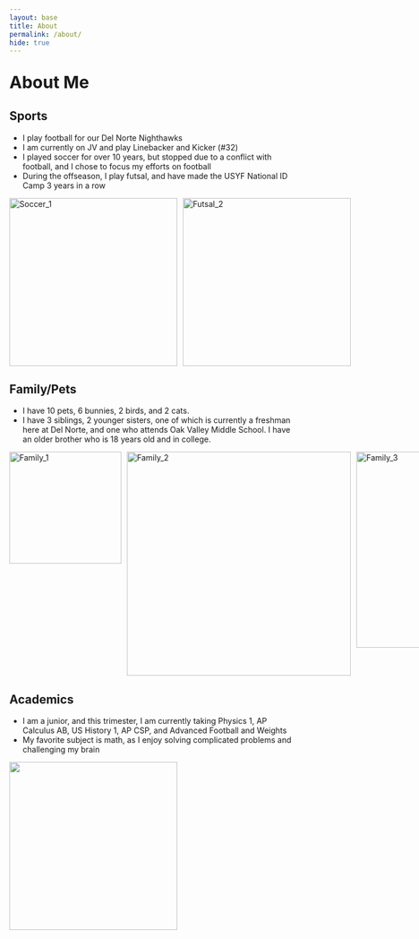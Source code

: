 ```yaml
---
layout: base
title: About
permalink: /about/
hide: true
---
```


<p style="font-size: 30px; font-weight: bold;">About Me</p>


## Sports
- I play football for our Del Norte Nighthawks
- I am currently on JV and play Linebacker and Kicker (#32)
- I played soccer for over 10 years, but stopped due to a conflict with football, and I chose to focus my efforts on football
- During the offseason, I play futsal, and have made the USYF National ID Camp 3 years in a row

<div style="display: flex; gap: 10px;">
  <img src="{{site.baseurl}}/images/IMG_2354.jpg" width="300" height="auto" alt="Soccer_1" />
  <img src="{{site.baseurl}}/images/IMG_2355.jpg" width="300" height="auto" alt="Futsal_2" />
</div>

## Family/Pets
- I have 10 pets, 6 bunnies, 2 birds, and 2 cats.
- I have 3 siblings, 2 younger sisters, one of which is currently a freshman here at Del Norte, and one who attends Oak Valley Middle School. I have an older brother who is 18 years old and in college.

<div style="display: flex; gap: 10px;">
  <img src="{{site.baseurl}}/images/IMG_0292.jpg" width="200" height="auto" alt="Family_1" />
  <img src="{{site.baseurl}}/images/IMG_1930.jpg" width="400" height="auto" alt="Family_2" />
  <img src="{{site.baseurl}}/images/IMG_1962.jpg" width="350" height="auto" alt="Family_3" />
</div>



## Academics
- I am a junior, and this trimester, I am currently taking Physics 1, AP Calculus AB, US History 1, AP CSP, and Advanced Football and Weights
- My favorite subject is math, as I enjoy solving complicated problems and challenging my brain


<td><img id="Math" src="https://img.freepik.com/free-vector/math-chalkboard-background_23-2148153486.jpg" height="300"></td>
